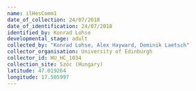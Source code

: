```yaml
---
name: ilHesComm1
date_of_collection: 24/07/2018
date_of_identification: 24/07/2018
identified_by: Konrad Lohse
developmental_stage: adult
collected_by: "Konrad Lohse, Alex Hayward, Dominik Laetsch"
collector_organisation: University of Edinburgh
collector_id: HU_HC_1034
collection_site: Szöc (Hungary)
latitude: 47.019264
longitude: 17.505997
---
```

